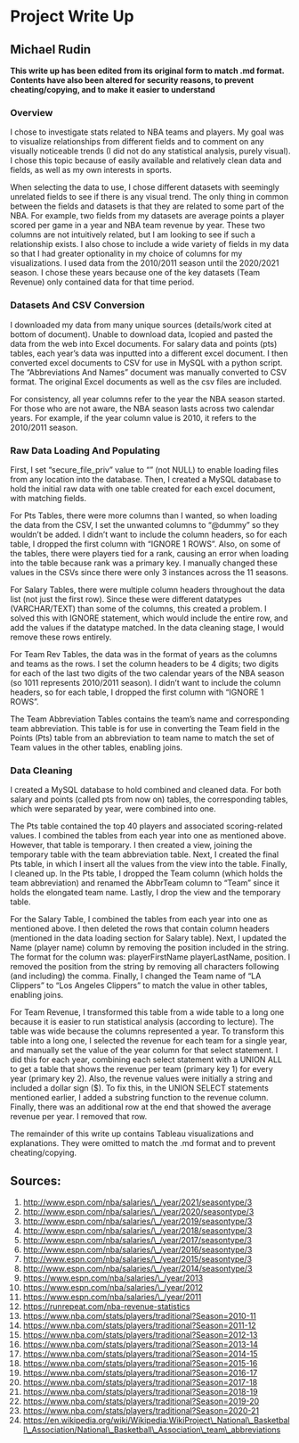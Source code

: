 # Project Write Up
## Michael Rudin

**This write up has been edited from its original form to match .md format. Contents have also been altered for security reasons, to prevent cheating/copying, and to make it easier to understand**

### Overview

I chose to investigate stats related to NBA teams and players. My goal was to visualize relationships from different fields and to comment on any visually noticeable trends (I did not do any statistical analysis, purely visual). I chose this topic because of easily available and relatively clean data and fields, as well as my own interests in sports.

When selecting the data to use, I chose different datasets with seemingly unrelated fields to see if there is any visual trend. The only thing in common between the fields and datasets is that they are related to some part of the NBA. For example, two fields from my datasets are average points a player scored per game in a year and NBA team revenue by year. These two columns are not intuitively related, but I am looking to see if such a relationship exists. I also chose to include a wide variety of fields in my data so that I had greater optionality in my choice of columns for my visualizations. I used data from the 2010/2011 season until the 2020/2021 season. I chose these years because one of the key datasets (Team Revenue) only contained data for that time period.

### Datasets And CSV Conversion

I downloaded my data from many unique sources (details/work cited at bottom of document). Unable to download data, Icopied and pasted the data from the web into Excel documents. For salary data and points (pts) tables, each year’s data was inputted into a different excel document. I then converted excel documents to CSV for use in MySQL with a python script. The “Abbreviations And Names” document was manually converted to CSV format.  The original Excel documents as well as the csv files are included.

For consistency, all year columns refer to the year the NBA season started. For those who are not aware, the NBA season lasts across two calendar years. For example, if the year column value is 2010, it refers to the 2010/2011 season.

### Raw Data Loading And Populating

First, I set “secure\_file\_priv” value to “” (not NULL) to enable loading files from any location into the database. Then, I created a MySQL database to hold the initial raw data with one table created for each excel document, with matching fields.

For Pts Tables, there were more columns than I wanted, so when loading the data from the CSV, I set the unwanted columns to “@dummy” so they wouldn’t be added. I didn’t want to include the column headers, so for each table, I dropped the first column with “IGNORE 1 ROWS”. Also, on some of the tables, there were players tied for a rank, causing an error when loading into the table because rank was a primary key. I manually changed these values in the CSVs since there were only 3 instances across the 11 seasons.

For Salary Tables, there were multiple column headers throughout the data list (not just the first row). Since these were different datatypes (VARCHAR/TEXT) than some of the columns, this created a problem. I solved this with IGNORE statement, which would include the entire row, and add the values if the datatype matched. In the data cleaning stage, I would remove these rows entirely.


For Team Rev Tables, the data was in the format of years as the columns and teams as the rows. I set the column headers to be 4 digits; two digits for each of the last two digits of the two calendar years of the NBA season (so 1011 represents 2010/2011 season). I didn’t want to include the column headers, so for each table, I dropped the first column with “IGNORE 1 ROWS”.

The Team Abbreviation Tables contains the team’s name and corresponding team abbreviation. This table is for use in converting the Team field in the Points (Pts) table from an abbreviation to team name to match the set of Team values in the other tables, enabling joins.

### Data Cleaning

I created a MySQL database to hold combined and cleaned data. For both salary and points (called pts from now on) tables, the corresponding tables, which were separated by year, were combined into one.

The Pts table contained the top 40 players and associated scoring-related values. I combined the tables from each year into one as mentioned above. However, that table is temporary. I then created a view, joining the temporary table with the team abbreviation table. Next, I created the final Pts table, in which I insert all the values from the view into the table. Finally, I cleaned up. In the Pts table, I dropped the Team column (which holds the team abbreviation) and renamed the AbbrTeam column to “Team” since it holds the elongated team name. Lastly, I drop the view and the temporary table.

For the Salary Table, I combined the tables from each year into one as mentioned above. I then deleted the rows that contain column headers (mentioned in the data loading section for Salary table). Next, I updated the Name (player name) column by removing the position included in the string. The format for the column was: playerFirstName playerLastName, position. I removed the position from the string by removing all characters following (and including) the comma. Finally, I changed the Team name of “LA Clippers” to “Los Angeles Clippers” to match the value in other tables, enabling joins.

For Team Revenue, I transformed this table from a wide table to a long one because it is easier to run statistical analysis (according to lecture). The table was wide because the columns represented a year. To transform this table into a long one, I selected the revenue for each team for a single year, and manually set the value of the year column for that select statement. I did this for each year, combining each select statement with a UNION ALL to get a table that shows the revenue per team (primary key 1) for every year (primary key 2). Also, the revenue values were initially a string and included a dollar sign ($). To fix this, in the UNION SELECT statements mentioned earlier, I added a substring function to the revenue column. Finally, there was an additional row at the end that showed the average revenue per year. I removed that row.

The remainder of this write up contains Tableau visualizations and explanations. They were omitted to match the .md format and to prevent cheating/copying.

## Sources:

1.	http://www.espn.com/nba/salaries/\_/year/2021/seasontype/3 
2.	http://www.espn.com/nba/salaries/\_/year/2020/seasontype/3	 
3.	http://www.espn.com/nba/salaries/\_/year/2019/seasontype/3		
4.	http://www.espn.com/nba/salaries/\_/year/2018/seasontype/3		
5.	http://www.espn.com/nba/salaries/\_/year/2017/seasontype/3		
6.	http://www.espn.com/nba/salaries/\_/year/2016/seasontype/3		
7.	http://www.espn.com/nba/salaries/\_/year/2015/seasontype/3		
8.	http://www.espn.com/nba/salaries/\_/year/2014/seasontype/3
9.	https://www.espn.com/nba/salaries/\_/year/2013
10.	https://www.espn.com/nba/salaries/\_/year/2012
11.	https://www.espn.com/nba/salaries/\_/year/2011
12.	https://runrepeat.com/nba-revenue-statistics 
13.	https://www.nba.com/stats/players/traditional?Season=2010-11
14.	https://www.nba.com/stats/players/traditional?Season=2011-12
15.	https://www.nba.com/stats/players/traditional?Season=2012-13
16.	https://www.nba.com/stats/players/traditional?Season=2013-14
17.	https://www.nba.com/stats/players/traditional?Season=2014-15
18.	https://www.nba.com/stats/players/traditional?Season=2015-16
19.	https://www.nba.com/stats/players/traditional?Season=2016-17
20.	https://www.nba.com/stats/players/traditional?Season=2017-18
21.	https://www.nba.com/stats/players/traditional?Season=2018-19
22.	https://www.nba.com/stats/players/traditional?Season=2019-20
23.	https://www.nba.com/stats/players/traditional?Season=2020-21
24.	https://en.wikipedia.org/wiki/Wikipedia:WikiProject\_National\_Basketball\_Association/National\_Basketball\_Association\_team\_abbreviations
